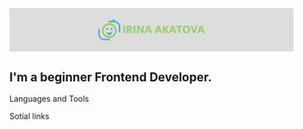 ![Header](https://github.com/akkirva/akkirva/blob/main/Assets/logo.png)

## I'm a beginner Frontend Developer.

Languages and Tools

Sotial links



